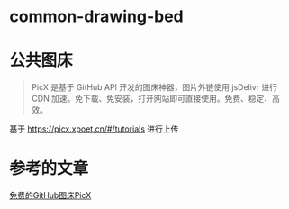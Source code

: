 # common-drawing-bed

# 公共图床

>PicX 是基于 GitHub API 开发的图床神器，图片外链使用 jsDelivr 进行 CDN 加速。免下载、免安装，打开网站即可直接使用。免费、稳定、高效。

基于 https://picx.xpoet.cn/#/tutorials 进行上传

# 参考的文章

[免费的GitHub图床PicX](https://blog.csdn.net/wbsu2004/article/details/121154470)
